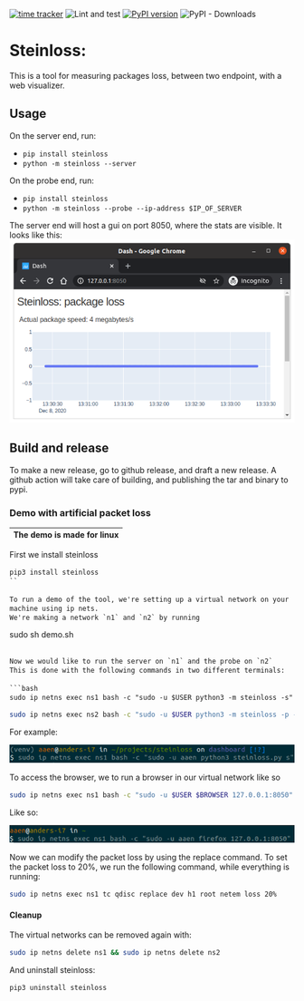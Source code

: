 [![time tracker](https://wakatime.com/badge/github/steinwurf/steinloss.svg)](https://wakatime.com/badge/github/steinwurf/steinloss)
![Lint and test](https://github.com/steinwurf/steinloss/workflows/Lint%20and%20test/badge.svg?branch=master)
[![PyPI version](https://badge.fury.io/py/steinloss.svg)](https://badge.fury.io/py/steinloss)
![PyPI - Downloads](https://img.shields.io/pypi/dm/steinloss)
# Steinloss:
This is a tool for measuring packages loss, between two endpoint, with a web visualizer.

## Usage
On the server end, run:
- `pip install steinloss`
- `python -m steinloss --server`

On the probe end, run:
- `pip install steinloss`
- `python -m steinloss --probe --ip-address $IP_OF_SERVER`


The server end will host a gui on port 8050, where the stats are visible. It looks like this:
![gui](assets/readme/gui.png)


## Build and release
To make a new release, go to github release, and draft a new release. A github action will take care of building, and publishing the tar and binary to pypi.

### Demo with artificial packet loss
|The demo is made for linux|
| --- |
First we install steinloss

```
pip3 install steinloss
``

To run a demo of the tool, we're setting up a virtual network on your machine using ip nets.
We're making a network `n1` and `n2` by running
```
sudo sh demo.sh
```

Now we would like to run the server on `n1` and the probe on `n2`
This is done with the following commands in two different terminals:

```bash
sudo ip netns exec ns1 bash -c "sudo -u $USER python3 -m steinloss -s"
```

```bash
sudo ip netns exec ns2 bash -c "sudo -u $USER python3 -m steinloss -p -i 10.0.0.1"
```
For example:

![](assets/readme/run_demo_1.png)

To access the browser, we to run a browser in our virtual network like so
```bash
sudo ip netns exec ns1 bash -c "sudo -u $USER $BROWSER 127.0.0.1:8050"
```
Like so:

![](assets/readme/browser_n1.png)

Now we can modify the packet loss by using the replace command. To set the packet loss to 20%, we run the following command, while everything is running:
```bash
sudo ip netns exec ns1 tc qdisc replace dev h1 root netem loss 20%
```
#### Cleanup
The virtual networks can be removed again with:
```bash
sudo ip netns delete ns1 && sudo ip netns delete ns2
```

And uninstall steinloss:
```
pip3 uninstall steinloss
```
